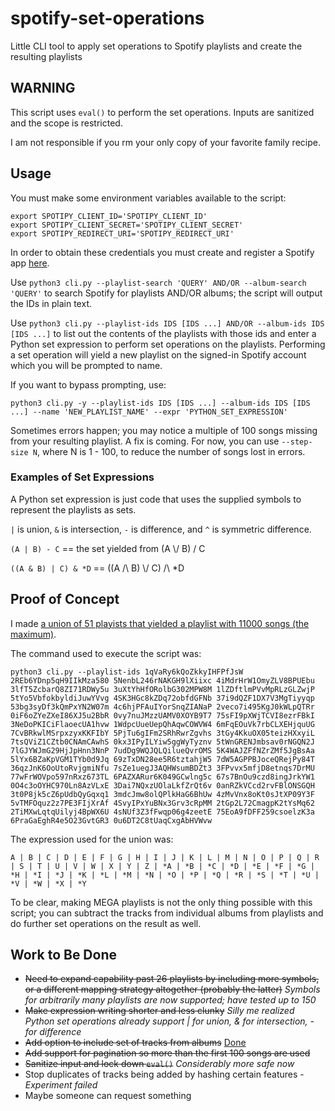 # spotify-set-operations

Little CLI tool to apply set operations to Spotify playlists and create the resulting playlists

## WARNING
This script uses `eval()` to perform the set operations. Inputs are sanitized and the scope is restricted.

I am not responsible if you rm your only copy of your favorite family recipe.

## Usage

You must make some environment variables available to the script:

```shell
export SPOTIPY_CLIENT_ID='SPOTIPY_CLIENT_ID'
export SPOTIPY_CLIENT_SECRET='SPOTIPY_CLIENT_SECRET'
export SPOTIPY_REDIRECT_URI='SPOTIPY_REDIRECT_URI'
```
In order to obtain these credentials you must create and register a Spotify app [here](https://developer.spotify.com/dashboard/applications).

Use `python3 cli.py --playlist-search 'QUERY' AND/OR --album-search 'QUERY'` to search Spotify for playlists AND/OR albums; the script will output the IDs in plain text.

Use `python3 cli.py --playlist-ids IDS [IDS ...] AND/OR --album-ids IDS [IDS ...]` to list out the contents of the playlists with those ids and enter a Python set expression to perform set operations on the playlists. Performing a set operation will yield a new playlist on the signed-in Spotify account which you will be prompted to name.

If you want to bypass prompting, use:

`python3 cli.py -y --playlist-ids IDS [IDS ...] --album-ids IDS [IDS ...] --name 'NEW_PLAYLIST_NAME' --expr 'PYTHON_SET_EXPRESSION'`

Sometimes errors happen; you may notice a multiple of 100 songs missing from your resulting playlist. A fix is coming. For now, you can use `--step-size N`, where N is 1 - 100, to reduce the number of songs lost in errors.


### Examples of Set Expressions
A Python set expression is just code that uses the supplied symbols to represent the playlists as sets.

`|` is union, `&` is intersection, `-` is difference, and `^` is symmetric difference.

`(A | B) - C` == the set yielded from (A \\/ B) / C

`((A & B) | C) & *D` == ((A /\ B) \\/ C) /\ *D

## Proof of Concept

I made [a union of 51 playists that yielded a playlist with 11000 songs (the maximum)](https://open.spotify.com/playlist/6sRQJW3gwK0DwfSAhEzQHl?si=ab671f46bb064786).

The command used to execute the script was:

```shell
python3 cli.py --playlist-ids 1qVaRy6kQoZkkyIHFPfJsW 2REb6YDnp5qH9IIkMza580 5NenbL246rNAKGH9lXiixc 4iMdrHrW1OmyZLV8BPUEbu 3lfT5ZcbarQ8ZI71RDWy5u 3uXtYhHfORolbG302MPW8M 1lZDftlmPVvMpRLzGLZwjP 5tYo5VbfokbyldiJuwYVvg 4SK3HGc8kZDq72obfdGFNb 37i9dQZF1DX7V3MgTiyyqp 53bg3syDf3kQmPxYN2W07m 4c6hjPFAuIYorSnqZIANaP 2veco7i495KgJ0kWLpQTRr 0iF6oZYeZXeI86XJ5u2BbR 0vy7nuJMzzUAMV0XOYB9T7 75sFI9pXWjTCVI8ezrFBkI 3NeDoPKICiFlaoecUA1hvw 1WdpcUueUepQhAqwCOWVW4 6mFqEOuVk7rbCLXEHjquUG 7CvBRkwlMSrpxzyxKKFIbY 5PjTu6gIFm2SRhRwrZgvhs 3tGy4KkuOX05teizHXxyiL 7tsQViZ1CZtb0CNAmCAwhS 0kx3IPyILYiw5ggWyTyznv 5tWnGRENJmbsav0rNGQN2J 7lGJYWJmG29HjJpHnn3NnP 7udDg9WQJQLQilueQvrOMS 5K4WAJZFfNZrZMf5JgBsAa 5lYx6BZaKpVGM1TYb0d9Jq 69zTxDN28ee5R6tztahjW5 7dW5AGPPBJoceQRejPy84T 36qzJnK6OoUtoRvjgmiNfu 7sZe1uegJ3AQHWsumBDZt3 3FPvvx5mfjD8etnqs7DrMU 77wFrWOVpo597nRxz673TL 6PAZXARur6K049GCwlng5c 67s7BnOu9czd8ingJrkYW1 0O4c3oOYHC970Ln8AzVLxE 3Dai7NQxzUOlaLkfZrQt6v 0anRZkVCcd2rvFBlONSGQH 3t0P8jk5cZ6pUdbQyGqxq1 3mdcJmw8olQPlkHaG6BhUw 4zMvVnx8oKt0sJtXP09Y3F 5vTMFOquz2z7PE3FIjXrAf 4SvyIPxYuBNx3Grv3cRpMM 2tGp2L72CmagpK2tYsMq62 2TiMXwLqtqUilyj4BpWX6U 4sNUf3Z3fFwqp06g4zeetE 75EoA9fDFF259csoelzK3a 6PraGaEghR4e5O23GvtGR3 0u6DT2C8tUaqCxgAbHVWvw
```

The expression used for the union was:

`A | B | C | D | E | F | G | H | I | J | K | L | M | N | O | P | Q | R | S | T | U | V | W | X | Y | Z | *A | *B | *C | *D | *E | *F | *G | *H | *I | *J | *K | *L | *M | *N | *O | *P | *Q | *R | *S | *T | *U | *V | *W | *X | *Y`

To be clear, making MEGA playlists is not the only thing possible with this script; you can subtract the tracks from individual albums from playlists and do further set operations on the result as well.

## Work to Be Done

* ~~Need to expand capability past 26 playlists by including more symbols, or a different mapping strategy altogether (probably the latter)~~ *Symbols for arbitrarily many playlists are now supported; have tested up to 150*
* ~~Make expression writing shorter and less clunky~~ *Silly me realized Python set operations already support | for union, & for intersection, - for difference*
* ~~Add option to include set of tracks from albums~~ [Done](https://github.com/wavecommander/spotify-set-operations/pull/1)
* ~~Add support for pagination so more than the first 100 songs are used~~
* ~~Sanitize input and lock down `eval()`~~ *Considerably more safe now*
* Stop duplicates of tracks being added by hashing certain features - *Experiment failed*
* Maybe someone can request something
